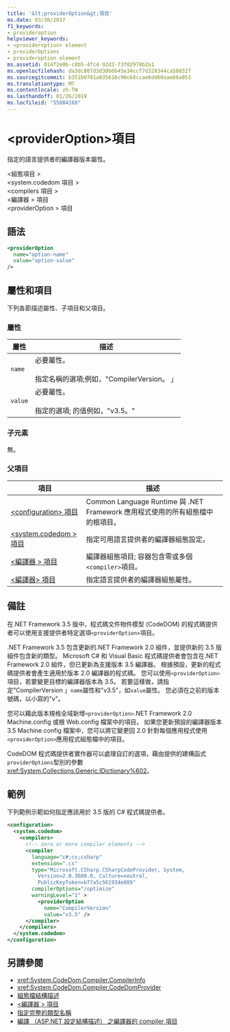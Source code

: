 ```yaml
---
title: '&lt;providerOption&gt;項目'
ms.date: 03/30/2017
f1_keywords:
- provideroption
helpviewer_keywords:
- <provideroption> element
- providerOptions
- provideroption element
ms.assetid: 014f2e0b-c0b5-4fc4-92d3-73f02978b2a1
ms.openlocfilehash: da3dc807d3d30b6b45e34ccf7d328344ca580327
ms.sourcegitcommit: b351b0781a035616c90c68ccae6dd60aae66a953
ms.translationtype: MT
ms.contentlocale: zh-TW
ms.lasthandoff: 01/26/2019
ms.locfileid: "55084168"
---
```

# <a name="ltprovideroptiongt-element"></a>&lt;providerOption&gt;項目
指定的語言提供者的編譯器版本屬性。  
  
 \<組態項目 >  
\<system.codedom 項目 >  
\<compilers 項目 >  
\<編譯器 > 項目  
\<providerOption > 項目  
  
## <a name="syntax"></a>語法  
  
```xml  
<providerOption  
  name="option-name"  
  value="option-value"  
/>  
```  
  
## <a name="attributes-and-elements"></a>屬性和項目  
 下列各節描述屬性、子項目和父項目。  
  
### <a name="attributes"></a>屬性  
  
|屬性|描述|  
|---------------|-----------------|  
|`name`|必要屬性。<br /><br /> 指定名稱的選項;例如，"CompilerVersion。 」|  
|`value`|必要屬性。<br /><br /> 指定的選項; 的值例如，"v3.5。"|  
  
### <a name="child-elements"></a>子元素  
 無。  
  
### <a name="parent-elements"></a>父項目  
  
|項目|描述|  
|-------------|-----------------|  
|[\<configuration> 項目](../../../../../docs/framework/configure-apps/file-schema/configuration-element.md)|Common Language Runtime 與 .NET Framework 應用程式使用的所有組態檔中的根項目。|  
|[\<system.codedom > 項目](../../../../../docs/framework/configure-apps/file-schema/compiler/system-codedom-element.md)|指定可用語言提供者的編譯器組態設定。|  
|[\<編譯器 > 項目](../../../../../docs/framework/configure-apps/file-schema/compiler/compilers-element.md)|編譯器組態項目; 容器包含零或多個`<compiler>`項目。|  
|[\<編譯器> 項目](../../../../../docs/framework/configure-apps/file-schema/compiler/compiler-element.md)|指定語言提供者的編譯器組態屬性。|  
  
## <a name="remarks"></a>備註  
 在.NET Framework 3.5 版中，程式碼文件物件模型 (CodeDOM) 的程式碼提供者可以使用支援提供者特定選項`<providerOption>`項目。  
  
 .NET Framework 3.5 包含更新的.NET Framework 2.0 組件，並提供新的 3.5 版組件包含新的類型。 Microsoft C# 和 Visual Basic 程式碼提供者會包含在.NET Framework 2.0 組件，但已更新為支援版本 3.5 編譯器。 根據預設，更新的程式碼提供者會產生適用於版本 2.0 編譯器的程式碼。 您可以使用`<providerOption>`項目，若要變更目標的編譯器版本為 3.5。 若要這樣做，請指定"CompilerVersion 」`name`屬性和"v3.5"，如`value`屬性。 您必須在之前的版本號碼，以小寫的"v"。  
  
 您可以藉此版本規格全域新增`<providerOption>`.NET Framework 2.0 Machine.config 或根 Web.config 檔案中的項目。 如果您更新預設的編譯器版本 3.5 Machine.config 檔案中，您可以將它變更回 2.0 針對每個應用程式使用`<providerOption>`應用程式組態檔中的項目。  
  
 CodeDOM 程式碼提供者實作器可以處理自訂的選項，藉由提供的建構函式`providerOptions`型別的參數<xref:System.Collections.Generic.IDictionary%602>。  
  
## <a name="example"></a>範例  
 下列範例示範如何指定應該用於 3.5 版的 C# 程式碼提供者。  
  
```xml  
<configuration>  
  <system.codedom>  
    <compilers>  
      <!-- zero or more compiler elements -->  
      <compiler  
        language="c#;cs;csharp"  
        extension=".cs"  
        type="Microsoft.CSharp.CSharpCodeProvider, System,   
          Version=2.0.3600.0, Culture=neutral,   
          PublicKeyToken=b77a5c561934e089"  
        compilerOptions="/optimize"  
        warningLevel="1" >  
          <providerOption  
            name="CompilerVersion"  
            value="v3.5" />  
      </compiler>  
    </compilers>  
  </system.codedom>  
</configuration>  
```  
  
## <a name="see-also"></a>另請參閱
- <xref:System.CodeDom.Compiler.CompilerInfo>
- <xref:System.CodeDom.Compiler.CodeDomProvider>
- [組態檔結構描述](../../../../../docs/framework/configure-apps/file-schema/index.md)
- [\<編譯器 > 項目](../../../../../docs/framework/configure-apps/file-schema/compiler/compilers-element.md)
- [指定完整的類型名稱](../../../../../docs/framework/reflection-and-codedom/specifying-fully-qualified-type-names.md)
- [編譯 （ASP.NET 設定結構描述） 之編譯器的 compiler 項目](https://msdn.microsoft.com/library/f7d6b078-5d42-4134-b3f7-62e1aba1df1e)
